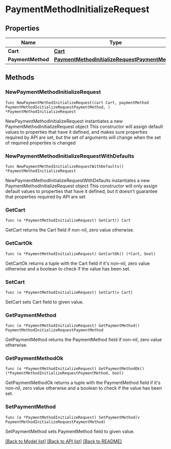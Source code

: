 # PaymentMethodInitializeRequest

## Properties

Name | Type | Description | Notes
------------ | ------------- | ------------- | -------------
**Cart** | [**Cart**](Cart.md) |  | 
**PaymentMethod** | [**PaymentMethodInitializeRequestPaymentMethod**](PaymentMethodInitializeRequestPaymentMethod.md) |  | 

## Methods

### NewPaymentMethodInitializeRequest

`func NewPaymentMethodInitializeRequest(cart Cart, paymentMethod PaymentMethodInitializeRequestPaymentMethod, ) *PaymentMethodInitializeRequest`

NewPaymentMethodInitializeRequest instantiates a new PaymentMethodInitializeRequest object
This constructor will assign default values to properties that have it defined,
and makes sure properties required by API are set, but the set of arguments
will change when the set of required properties is changed

### NewPaymentMethodInitializeRequestWithDefaults

`func NewPaymentMethodInitializeRequestWithDefaults() *PaymentMethodInitializeRequest`

NewPaymentMethodInitializeRequestWithDefaults instantiates a new PaymentMethodInitializeRequest object
This constructor will only assign default values to properties that have it defined,
but it doesn't guarantee that properties required by API are set

### GetCart

`func (o *PaymentMethodInitializeRequest) GetCart() Cart`

GetCart returns the Cart field if non-nil, zero value otherwise.

### GetCartOk

`func (o *PaymentMethodInitializeRequest) GetCartOk() (*Cart, bool)`

GetCartOk returns a tuple with the Cart field if it's non-nil, zero value otherwise
and a boolean to check if the value has been set.

### SetCart

`func (o *PaymentMethodInitializeRequest) SetCart(v Cart)`

SetCart sets Cart field to given value.


### GetPaymentMethod

`func (o *PaymentMethodInitializeRequest) GetPaymentMethod() PaymentMethodInitializeRequestPaymentMethod`

GetPaymentMethod returns the PaymentMethod field if non-nil, zero value otherwise.

### GetPaymentMethodOk

`func (o *PaymentMethodInitializeRequest) GetPaymentMethodOk() (*PaymentMethodInitializeRequestPaymentMethod, bool)`

GetPaymentMethodOk returns a tuple with the PaymentMethod field if it's non-nil, zero value otherwise
and a boolean to check if the value has been set.

### SetPaymentMethod

`func (o *PaymentMethodInitializeRequest) SetPaymentMethod(v PaymentMethodInitializeRequestPaymentMethod)`

SetPaymentMethod sets PaymentMethod field to given value.



[[Back to Model list]](../README.md#documentation-for-models) [[Back to API list]](../README.md#documentation-for-api-endpoints) [[Back to README]](../README.md)


